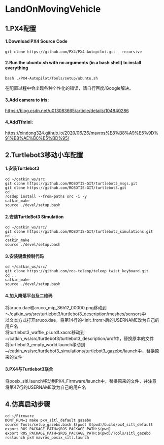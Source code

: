 # LandOnMovingVehicle  

## 1.PX4配置  

#### 1.Download PX4 Source Code  
```
git clone https://github.com/PX4/PX4-Autopilot.git --recursive
```
#### 2.Run the ubuntu.sh with no arguments (in a bash shell) to install everything  
```
bash ./PX4-Autopilot/Tools/setup/ubuntu.sh
```

在配置过程中会出现各种个性化的错误，请自行百度/Google解决。
#### 3.Add camera to iris:
https://blog.csdn.net/u013083665/article/details/104840286

#### 4.AddTfmini:
https://xindong324.github.io/2020/06/26/mavros%E8%B8%A9%E5%9D%91%E8%AE%B0%E5%BD%95/

## 2.Turtlebot3移动小车配置

#### 1.安装Turtlebot3
```
cd ~/catkin_ws/src
git clone https://github.com/ROBOTIS-GIT/turtlebot3_msgs.git
git clone https://github.com/ROBOTIS-GIT/turtlebot3.git
cd ..
rosdep install --from-paths src -i -y
catkin_make
source ./devel/setup.bash
```
#### 2.安装TurtleBot3 Simulation
```
cd ~/catkin_ws/src/
git clone https://github.com/ROBOTIS-GIT/turtlebot3_simulations.git
cd ..
catkin_make
source ./devel/setup.bash
```
#### 3.安装键盘控制代码
```
cd ~/catkin_ws/src/
git clone https://github.com/ros-teleop/teleop_twist_keyboard.git
cd ..
catkin_make
source ./devel/setup.bash
```
#### 4.加入降落平台及二维码

将aruco.dae和aruco_mip_36h12_00000.png移动到～/catkin_ws/src/turtlebot3/turtlebot3_description/meshes/sensors中  
以文本方式打开aruco.dae，将第14行的<init_from>后的USERNAME改为自己的用户名  
将turtlebot3_waffle_pi.urdf.xacro移动到~/catkin_ws/src/turtlebot3/turtlebot3_description/urdf中，替换原本的文件  
将turtlebot3_empty_world.launch移动到~/catkin_ws/src/turtlebot3_simulations/turtlebot3_gazebo/launch中，替换原来的文件  

#### 3.PX4与Turtlebot3联合

将posix_sitl.launch移动到PX4_Firmware/launch中，替换原来的文件，并注意将第47行的USERNAME改为自己的用户名

## 4.仿真启动步骤
```
cd ~/Firmware
DONT_RUN=1 make px4_sitl_default gazebo
source Tools/setup_gazebo.bash $(pwd) $(pwd)/build/px4_sitl_default
export ROS_PACKAGE_PATH=$ROS_PACKAGE_PATH:$(pwd)
export ROS_PACKAGE_PATH=$ROS_PACKAGE_PATH:$(pwd)/Tools/sitl_gazebo
roslaunch px4 mavros_posix_sitl.launch
```
